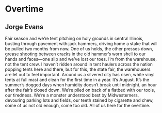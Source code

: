 # Overtime
## Jorge Evans
Fair season and we’re tent pitching
on holy grounds in central Illinois,
busting through pavement with jack hammers,
driving home a stake that will be pulled two months
from now. One of us holds, the other presses
down, grease shooting between cracks
in the old hammer’s worn shell
to our hands and faces—one slip and we’ve
lost our toes. I’m from the warehouse,
not the tent crew. I haven’t ridden around
in tent haulers across the nation
popping tents here and there, but for this,
the state fair, the warehousers are let out
to feel important. Around us a silvered city
has risen, white vinyl tents at full mast
and clean for the first time in a year. It’s August.
It’s the summer’s dogged days when humidity
doesn’t break until midnight, an hour after
the fair’s closed down. We’re piled on back
of a flatbed with our tools, our tiredness.
We’re a monster understood best
by Midwesterners, devouring parking lots
and fields, our teeth stained by cigarette
and chew, some of us not old enough, some
too old. All of us here for the overtime.